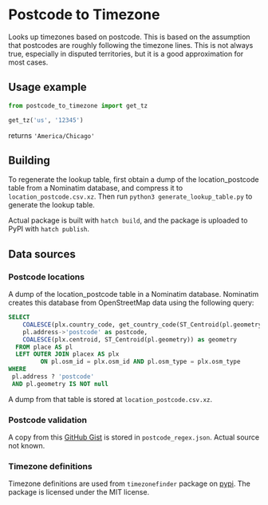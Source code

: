 # Postcode to Timezone

Looks up timezones based on postcode. This is based on the assumption that
postcodes are roughly following the timezone lines. This is not always true,
especially in disputed territories, but it is a good approximation for most
cases.

## Usage example

```python
from postcode_to_timezone import get_tz

get_tz('us', '12345')
```

returns `'America/Chicago'`

## Building

To regenerate the lookup table, first obtain a dump of the location_postcode
table from a Nominatim database, and compress it to `location_postcode.csv.xz`.
Then run `python3 generate_lookup_table.py` to generate the lookup table.

Actual package is built with `hatch build`, and the package is uploaded to PyPI
with `hatch publish`.

## Data sources

### Postcode locations

A dump of the location_postcode table in a Nominatim database. Nominatim
creates this database from OpenStreetMap data using the following query:

```sql
SELECT
    COALESCE(plx.country_code, get_country_code(ST_Centroid(pl.geometry))) as country_code,
    pl.address->'postcode' as postcode,
    COALESCE(plx.centroid, ST_Centroid(pl.geometry)) as geometry
  FROM place AS pl
  LEFT OUTER JOIN placex AS plx
         ON pl.osm_id = plx.osm_id AND pl.osm_type = plx.osm_type
WHERE
 pl.address ? 'postcode'
 AND pl.geometry IS NOT null
```

A dump from that table is stored at `location_postcode.csv.xz`.

### Postcode validation

A copy from this [GitHub Gist](https://gist.githubusercontent.com/lkopocinski/bd4494588458f5a8cc8ffbd12a4deefd/raw/6bc84f50091852ecfa0ee6ea4b506cabcea1cc52/postal_codes_regex.json)
is stored in `postcode_regex.json`. Actual source not known.

### Timezone definitions

Timezone definitions are used from `timezonefinder` package on
[pypi](https://pypi.org/project/timezonefinder/). The package is licensed under
the MIT license.
